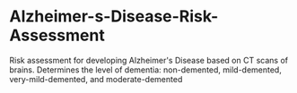 # Alzheimer-s-Disease-Risk-Assessment
Risk assessment for developing Alzheimer's Disease based on CT scans of brains. Determines the level of dementia: non-demented, mild-demented, very-mild-demented, and moderate-demented
